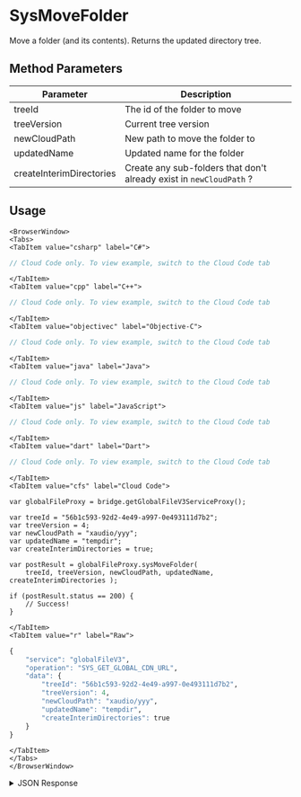 # SysMoveFolder

Move a folder (and its contents). Returns the updated directory tree.

<PartialServop service_name="globalFileV3" operation_name="SYS_MOVE_FOLDER" />

## Method Parameters
Parameter | Description
--------- | -----------
treeId | The id of the folder to move
treeVersion | Current tree version
newCloudPath | New path to move the folder to
updatedName | Updated name for the folder
createInterimDirectories | Create any sub-folders that don't already exist in `newCloudPath` ?

## Usage

```mdx-code-block
<BrowserWindow>
<Tabs>
<TabItem value="csharp" label="C#">
```

```csharp
// Cloud Code only. To view example, switch to the Cloud Code tab
```

```mdx-code-block
</TabItem>
<TabItem value="cpp" label="C++">
```

```cpp
// Cloud Code only. To view example, switch to the Cloud Code tab
```

```mdx-code-block
</TabItem>
<TabItem value="objectivec" label="Objective-C">
```

```objectivec
// Cloud Code only. To view example, switch to the Cloud Code tab
```

```mdx-code-block
</TabItem>
<TabItem value="java" label="Java">
```

```java
// Cloud Code only. To view example, switch to the Cloud Code tab
```

```mdx-code-block
</TabItem>
<TabItem value="js" label="JavaScript">
```

```javascript
// Cloud Code only. To view example, switch to the Cloud Code tab
```

```mdx-code-block
</TabItem>
<TabItem value="dart" label="Dart">
```

```dart
// Cloud Code only. To view example, switch to the Cloud Code tab
```

```mdx-code-block
</TabItem>
<TabItem value="cfs" label="Cloud Code">
```

```cfscript
var globalFileProxy = bridge.getGlobalFileV3ServiceProxy();

var treeId = "56b1c593-92d2-4e49-a997-0e493111d7b2";
var treeVersion = 4;
var newCloudPath = "xaudio/yyy";
var updatedName = "tempdir";
var createInterimDirectories = true;

var postResult = globalFileProxy.sysMoveFolder(
    treeId, treeVersion, newCloudPath, updatedName, createInterimDirectories );

if (postResult.status == 200) {
    // Success!
}
```

```mdx-code-block
</TabItem>
<TabItem value="r" label="Raw">
```

```r
{
	"service": "globalFileV3",
	"operation": "SYS_GET_GLOBAL_CDN_URL",
	"data": {
        "treeId": "56b1c593-92d2-4e49-a997-0e493111d7b2",
        "treeVersion": 4,
        "newCloudPath": "xaudio/yyy",
        "updatedName": "tempdir",
        "createInterimDirectories": true
	}
}
```

```mdx-code-block
</TabItem>
</Tabs>
</BrowserWindow>
```

<details>
<summary>JSON Response</summary>

```json
{
    "status": 200,
    "data": {
        "globalTree": {
            "tree": [
                {
                    "treeId": "2188e9cf-27fa-4a33-8d06-3306f9a74bf8",
                    "name": "art",
                    "type": "Folder",
                    "desc": "Folder for art assets",
                    "children": null
                },
                {
                    "treeId": "146cce63-da7a-40c7-bd57-5b5f81607523",
                    "name": "audio",
                    "type": "Folder",
                    "desc": "For audio files",
                    "children": [
                        {
                            "treeId": "1330b5c1-5af4-46d9-820e-c0de1c109366",
                            "name": "xxx",
                            "type": "Folder",
                            "desc": null,
                            "children": null
                        }
                    ]
                },
                {
                    "treeId": "4a98c288-e1ab-4cb8-bdf4-66f7d4ea0739",
                    "name": "xaudio",
                    "type": "Folder",
                    "desc": "",
                    "children": [
                        {
                            "treeId": "02888d60-3caa-4b9a-b9b0-9d8eac5d410d",
                            "name": "yyy",
                            "type": "Folder",
                            "desc": "",
                            "children": [
                                {
                                    "treeId": "56b1c593-92d2-4e49-a997-0e493111d7b2",
                                    "name": "tempdir",
                                    "type": "Folder",
                                    "desc": "Seeing how multilevel works",
                                    "children": null
                                }
                            ]
                        }
                    ]
                }
            ],
            "treeVersion": 5
        }
    }
}
```
</details>

